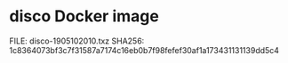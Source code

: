 # disco Docker image

FILE: disco-1905102010.txz
SHA256: 1c8364073bf3c7f31587a7174c16eb0b7f98fefef30af1a173431131139dd5c4

